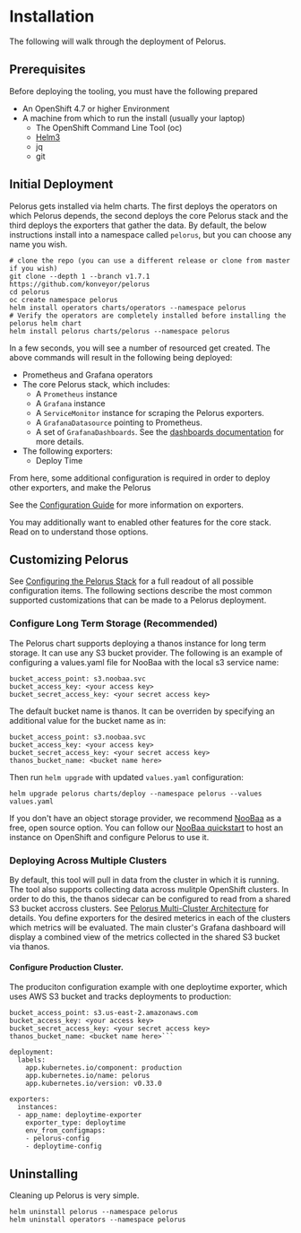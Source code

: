 
# Installation

The following will walk through the deployment of Pelorus.

## Prerequisites

Before deploying the tooling, you must have the following prepared

* An OpenShift 4.7 or higher Environment
* A machine from which to run the install (usually your laptop)
  * The OpenShift Command Line Tool (oc)
  * [Helm3](https://github.com/helm/helm/releases)
  * jq
  * git

## Initial Deployment

Pelorus gets installed via helm charts. The first deploys the operators on which Pelorus depends, the second deploys the core Pelorus stack and the third deploys the exporters that gather the data. By default, the below instructions install into a namespace called `pelorus`, but you can choose any name you wish.

```shell
# clone the repo (you can use a different release or clone from master if you wish)
git clone --depth 1 --branch v1.7.1 https://github.com/konveyor/pelorus
cd pelorus
oc create namespace pelorus
helm install operators charts/operators --namespace pelorus
# Verify the operators are completely installed before installing the pelorus helm chart
helm install pelorus charts/pelorus --namespace pelorus
```

In a few seconds, you will see a number of resourced get created. The above commands will result in the following being deployed:

* Prometheus and Grafana operators
* The core Pelorus stack, which includes:
    * A `Prometheus` instance
    * A `Grafana` instance
    * A `ServiceMonitor` instance for scraping the Pelorus exporters.
    * A `GrafanaDatasource` pointing to Prometheus.
    * A set of `GrafanaDashboards`. See the [dashboards documentation](Dashboards.md) for more details.
* The following exporters:
    * Deploy Time

From here, some additional configuration is required in order to deploy other exporters, and make the Pelorus

See the [Configuration Guide](Configuration.md) for more information on exporters.

You may additionally want to enabled other features for the core stack. Read on to understand those options.

## Customizing Pelorus

See [Configuring the Pelorus Stack](Configuration.md) for a full readout of all possible configuration items. The following sections describe the  most common supported customizations that can be made to a Pelorus deployment.

### Configure Long Term Storage (Recommended)

The Pelorus chart supports deploying a thanos instance for long term storage.  It can use any S3 bucket provider. The following is an example of configuring a values.yaml file for NooBaa with the local s3 service name:

```
bucket_access_point: s3.noobaa.svc
bucket_access_key: <your access key>
bucket_secret_access_key: <your secret access key>
```

The default bucket name is thanos.  It can be overriden by specifying an additional value for the bucket name as in:

```
bucket_access_point: s3.noobaa.svc
bucket_access_key: <your access key>
bucket_secret_access_key: <your secret access key>
thanos_bucket_name: <bucket name here>
```

Then run `helm upgrade` with updated `values.yaml` configuration:

```
helm upgrade pelorus charts/deploy --namespace pelorus --values values.yaml
```

If you don't have an object storage provider, we recommend [NooBaa](https://www.noobaa.io/) as a free, open source option. You can follow our [NooBaa quickstart](Noobaa.md) to host an instance on OpenShift and configure Pelorus to use it.

### Deploying Across Multiple Clusters

By default, this tool will pull in data from the cluster in which it is running. The tool also supports collecting data across mulitple OpenShift clusters. In order to do this, the thanos sidecar can be configured to read from a shared S3 bucket accross clusters. See [Pelorus Multi-Cluster Architecture](Architecture.md) for details. You define exporters for the desired meterics in each of the clusters which metrics will be evaluated.  The main cluster's Grafana dashboard will display a combined view of the metrics collected in the shared S3 bucket via thanos.

#### Configure Production Cluster.

The produciton configuration example with one deploytime exporter, which uses AWS S3 bucket and tracks deployments to production:

```
bucket_access_point: s3.us-east-2.amazonaws.com
bucket_access_key: <your access key>
bucket_secret_access_key: <your secret access key>
thanos_bucket_name: <bucket name here>```

deployment:
  labels:
    app.kubernetes.io/component: production
    app.kubernetes.io/name: pelorus
    app.kubernetes.io/version: v0.33.0

exporters:
  instances:
  - app_name: deploytime-exporter
    exporter_type: deploytime
    env_from_configmaps:
    - pelorus-config
    - deploytime-config
```


## Uninstalling

Cleaning up Pelorus is very simple.

    helm uninstall pelorus --namespace pelorus
    helm uninstall operators --namespace pelorus

